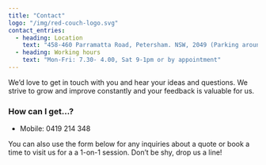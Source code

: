 ```yaml
---
title: "Contact"
logo: "/img/red-couch-logo.svg"
contact_entries:
  - heading: Location
    text: "458-460 Parramatta Road, Petersham. NSW, 2049 (Parking around the back)"
  - heading: Working hours
    text: "Mon-Fri: 7.30- 4.00, Sat 9-1pm or by appointment"
---
```


We’d love to get in touch with you and hear your ideas and
questions. We strive to grow and improve constantly and your feedback
is valuable for us.

<h3 class="f4 b lh-title mb2">How can I get…?</h3>

- Mobile: 0419 214 348


You can also use the form below for any inquiries about a quote or
book a time to visit us for a a 1-on-1 session.
Don’t be shy, drop us a line!
